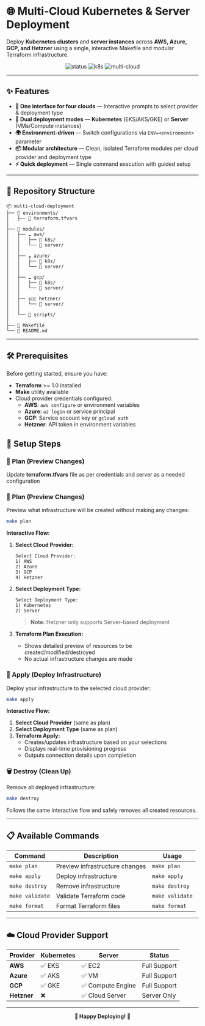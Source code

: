 # 🌐 Multi-Cloud Kubernetes & Server Deployment

Deploy **Kubernetes clusters** and **server instances** across **AWS, Azure, GCP, and Hetzner** using a single, interactive Makefile and modular Terraform infrastructure.

<p align="center">
  <img alt="status" src="https://img.shields.io/badge/IaC-Terraform-5C4EE5?style=for-the-badge">
  <img alt="k8s" src="https://img.shields.io/badge/Kubernetes-Ready-326CE5?style=for-the-badge">
  <img alt="multi-cloud" src="https://img.shields.io/badge/Multi--Cloud-AWS%20|%20Azure%20|%20GCP%20|%20Hetzner-111?style=for-the-badge">
</p>

---

## ✨ Features

- **🎯 One interface for four clouds** — Interactive prompts to select provider & deployment type
- **🔄 Dual deployment modes** — **Kubernetes** (EKS/AKS/GKE) or **Server** (VMs/Compute instances)
- **🌍 Environment-driven** — Switch configurations via `ENV=<environment>` parameter
- **📦 Modular architecture** — Clean, isolated Terraform modules per cloud provider and deployment type
- **⚡ Quick deployment** — Single command execution with guided setup

---

## 📂 Repository Structure

```
📦 multi-cloud-deployment
├── 📂 environments/
│   ├── 📄 terraform.tfvars
│
├── 📂 modules/
│   ├── ☁️ aws/
│   │   ├── 📂 k8s/
│   │   └── 📂 server/
│   │
│   ├── ☁️ azure/
│   │   ├── 📂 k8s/  
│   │   └── 📂 server/ 
│   │
│   ├── ☁️ gcp/
│   │   ├── 📂 k8s/    
│   │   └── 📂 server/    
│   │
│   ├── 🇩🇪 hetzner/
│   │   └── 📂 server/  
│   │
│   └── 🔧 scripts/       
│
├── 📄 Makefile           
└── 📄 README.md            
```

---

## 🛠 Prerequisites

Before getting started, ensure you have:

- **Terraform** >= 1.0 installed
- **Make** utility available
- Cloud provider credentials configured:
  - **AWS**: `aws configure` or environment variables
  - **Azure**: `az login` or service principal
  - **GCP**: Service account key or `gcloud auth`
  - **Hetzner**: API token in environment variables



## 🚀 Setup Steps

### 📝 Plan (Preview Changes)

Update **terraform.tfvars** file as per credentials and server as a needed configuration 

### 📝 Plan (Preview Changes)

Preview what infrastructure will be created without making any changes:

```bash
make plan
```

**Interactive Flow:**
1. **Select Cloud Provider:**
   ```
   Select Cloud Provider:
   1) AWS
   2) Azure  
   3) GCP
   4) Hetzner
   ```

2. **Select Deployment Type:**
   ```
   Select Deployment Type:
   1) Kubernetes
   2) Server
   ```
   > **Note:** Hetzner only supports Server-based deployment

3. **Terraform Plan Execution:**
   - Shows detailed preview of resources to be created/modified/destroyed
   - No actual infrastructure changes are made

### 🚀 Apply (Deploy Infrastructure)

Deploy your infrastructure to the selected cloud provider:

```bash
make apply
```

**Interactive Flow:**
1. **Select Cloud Provider** (same as plan)
2. **Select Deployment Type** (same as plan)
3. **Terraform Apply:**
   - Creates/updates infrastructure based on your selections
   - Displays real-time provisioning progress
   - Outputs connection details upon completion

### 🗑 Destroy (Clean Up)

Remove all deployed infrastructure:

```bash
make destroy
```

Follows the same interactive flow and safely removes all created resources.

---

## 📋 Available Commands

| Command | Description | Usage |
|---------|-------------|-------|
| `make plan` | Preview infrastructure changes | `make plan` |
| `make apply` | Deploy infrastructure | `make apply` |
| `make destroy` | Remove infrastructure | `make destroy` |
| `make validate` | Validate Terraform code | `make validate` |
| `make format` | Format Terraform files | `make format` |

---

## ☁️ Cloud Provider Support

| Provider | Kubernetes | Server | Status |
|----------|------------|--------|---------|
| **AWS** | ✅ EKS | ✅ EC2 | Full Support |
| **Azure** | ✅ AKS | ✅ VM | Full Support |
| **GCP** | ✅ GKE | ✅ Compute Engine | Full Support |
| **Hetzner** | ❌ | ✅ Cloud Server | Server Only |

---



<p align="center">
  <strong>🚀 Happy Deploying! 🚀</strong>
</p>